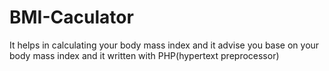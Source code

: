 # BMI-Caculator
It helps in calculating your body mass index and it advise you base on your body mass index and it written with PHP(hypertext preprocessor)
